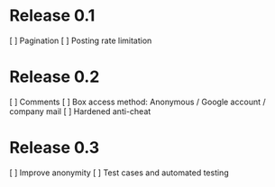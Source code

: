 # Release 0.1

[ ] Pagination
[ ] Posting rate limitation

# Release 0.2

[ ] Comments
[ ] Box access method: Anonymous / Google account / company mail
[ ] Hardened anti-cheat

# Release 0.3

[ ] Improve anonymity
[ ] Test cases and automated testing
